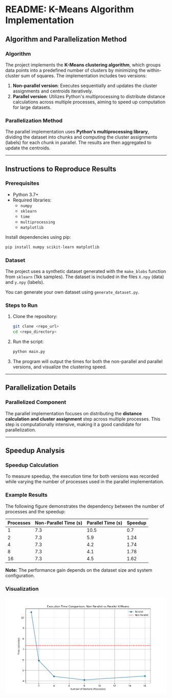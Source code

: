 # README: K-Means Algorithm Implementation

## Algorithm and Parallelization Method

### Algorithm
The project implements the **K-Means clustering algorithm**, which groups data points into a predefined number of clusters by minimizing the within-cluster sum of squares. The implementation includes two versions:

1. **Non-parallel version**: Executes sequentially and updates the cluster assignments and centroids iteratively.
2. **Parallel version**: Utilizes Python's multiprocessing to distribute distance calculations across multiple processes, aiming to speed up computation for large datasets.

### Parallelization Method
The parallel implementation uses **Python's multiprocessing library**, dividing the dataset into chunks and computing the cluster assignments (labels) for each chunk in parallel. The results are then aggregated to update the centroids.

---

## Instructions to Reproduce Results

### Prerequisites
- Python 3.7+
- Required libraries:
  - `numpy`
  - `sklearn`
  - `time`
  - `multiprocessing`
  - `matplotlib`

Install dependencies using pip:
```bash
pip install numpy scikit-learn matplotlib
```

### Dataset
The project uses a synthetic dataset generated with the `make_blobs` function from `sklearn` (1kk samples). The dataset is included in the files `X.npy` (data) and `y.npy` (labels).

You can generate your own dataset using `generate_dataset.py`.

### Steps to Run
1. Clone the repository:
    ```bash
    git clone <repo_url>
    cd <repo_directory>
    ```
2. Run the script:
    ```bash
    python main.py
    ```

3. The program will output the times for both the non-parallel and parallel versions, and visualize the clustering speed.

---

## Parallelization Details
### Parallelized Component
The parallel implementation focuses on distributing the **distance calculation and cluster assignment** step across multiple processes. This step is computationally intensive, making it a good candidate for parallelization.

---

## Speedup Analysis
### Speedup Calculation
To measure speedup, the execution time for both versions was recorded while varying the number of processes used in the parallel implementation.
### Example Results
The following figure demonstrates the dependency between the number of processes and the speedup:

| Processes | Non-Parallel Time (s) | Parallel Time (s) | Speedup |
|-----------|-----------------------|-------------------|---------|
| 1         | 7.3                   | 10.5              | 0.7     |
| 2         | 7.3                   | 5.9               | 1.24    |
| 4         | 7.3                   | 4.2               | 1.74    |
| 8         | 7.3                   | 4.1               | 1.78    |
| 16        | 7.3                   | 4.5               | 1.62    |

**Note:** The performance gain depends on the dataset size and system configuration.

### Visualization
![comp_graph](kmeans_speedup_comparison.png)
